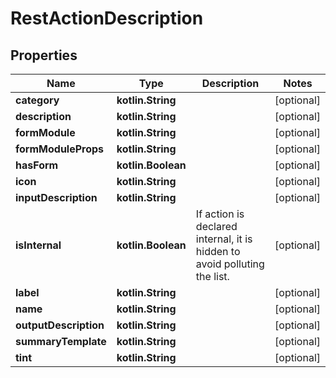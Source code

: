 
# RestActionDescription

## Properties
| Name | Type | Description | Notes |
| ------------ | ------------- | ------------- | ------------- |
| **category** | **kotlin.String** |  |  [optional] |
| **description** | **kotlin.String** |  |  [optional] |
| **formModule** | **kotlin.String** |  |  [optional] |
| **formModuleProps** | **kotlin.String** |  |  [optional] |
| **hasForm** | **kotlin.Boolean** |  |  [optional] |
| **icon** | **kotlin.String** |  |  [optional] |
| **inputDescription** | **kotlin.String** |  |  [optional] |
| **isInternal** | **kotlin.Boolean** | If action is declared internal, it is hidden to avoid polluting the list. |  [optional] |
| **label** | **kotlin.String** |  |  [optional] |
| **name** | **kotlin.String** |  |  [optional] |
| **outputDescription** | **kotlin.String** |  |  [optional] |
| **summaryTemplate** | **kotlin.String** |  |  [optional] |
| **tint** | **kotlin.String** |  |  [optional] |
